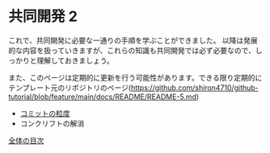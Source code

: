 # 共同開発 2

これで、共同開発に必要な一通りの手順を学ぶことができました。
以降は発展的な内容を扱っていきますが、これらの知識も共同開発では必ず必要なので、しっかりと理解しておきましょう。

また、このページは定期的に更新を行う可能性があります。できる限り定期的にテンプレート元のリポジトリのページ(https://github.com/shiron4710/github-tutorial/blob/feature/main/docs/README/README-5.md)

- [コミットの粒度](/docs/contrib2/commit.md)
- コンクリフトの解消

[全体の目次](/contents.md)
